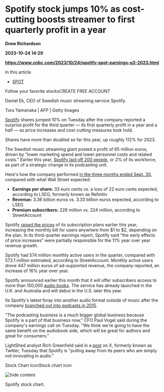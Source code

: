 # Spotify stock jumps 10% as cost-cutting boosts streamer to first quarterly profit in a year
**Drew Richardson**

**2023-10-24 14:29**

**https://www.cnbc.com/2023/10/24/spotify-spot-earnings-q3-2023.html**

In this article

*   [SPOT](https://www.cnbc.com/quotes/SPOT)

Follow your favorite stocksCREATE FREE ACCOUNT

Daniel Ek, CEO of Swedish music streaming service Spotify.

Toru Yamanaka | AFP | Getty Images

[Spotify](https://www.cnbc.com/quotes/SPOT/) shares jumped 10% on Tuesday after the company reported a surprise profit for the third quarter — its first quarterly profit in a year and a half — as price increases and cost-cutting measures took hold.

Shares have more than doubled so far this year, up roughly 112% for 2023.

The Swedish music streaming giant posted a profit of 65 million euros, driven by "lower marketing spend and lower personnel costs and related costs." Earlier this year, [Spotify laid off 200 people](https://www.cnbc.com/2023/06/05/spotify-layoffs-200-employees-or-about-2percent-of-its-workforce-cut.html), or 2% of its workforce, as part of a strategic change in its podcasting unit.

Here's how the company performed [in the three months ended Sept. 30,](https://s29.q4cdn.com/175625835/files/doc_financials/2023/q3/Shareholder-Deck-Q3-2023-FINAL.pdf) compared with what Wall Street expected:

*   **Earnings per share:** 33 euro cents vs. a loss of 22 euro cents expected, according to LSEG, formerly known as Refinitiv
*   **Revenue:** 3.36 billion euros vs. 3.33 billion euros expected, according to LSEG
*   **Premium subscribers:** 226 million vs. 224 million, according to StreetAccount

Spotify [raised the prices](https://www.cnbc.com/2023/07/24/spotify-increases-prices-for-its-premium-subscription-plans.html) of its subscription plans earlier this year, increasing the monthly bill for users anywhere from $1 to $2, depending on the plan. In its third-quarter earnings report, Spotify said "the early effects of price increases" were partially responsible for the 11% year over year revenue growth.

Spotify had 574 million monthly active users in the quarter, compared with 572.1 million estimated, according to StreetAccount. Monthly active users drove 447 million euros of ad-supported revenue, the company reported, an increase of 16% year over year.

Spotify announced earlier this month that it will offer subscribers access to more than 150,000 [audio books](https://newsroom.spotify.com/2023-10-03/audiobooks-included-in-spotify-premium/). The service has already launched in the U.K. and Australia and will debut in the U.S. later this year.

Its Spotify's latest foray into another audio format outside of music after the company [branched out into podcasts in 2015](https://www.cnbc.com/2022/11/10/how-spotify-stayed-no-1-in-streaming-music-vs-apple-youtube-amazon.html).

"The podcasting business is a much bigger global business because Spotify is a part of that business now," CFO Paul Vogel said during the company's earnings call on Tuesday. "We think we're going to have the same benefit on the audiobook side, which will be great for authors and great for consumers."

LightShed analyst Rich Greenfield said in a [post](https://twitter.com/RichLightShed/status/1716790228516565399) on X, formerly known as Twitter, Tuesday that Spotify is "pulling away from its peers who are simply not innovating in audio."

Stock Chart IconStock chart icon

![hide content](https://static-redesign.cnbcfm.com/dist/a54b41835a8b60db28c2.svg)

Spotify stock chart.